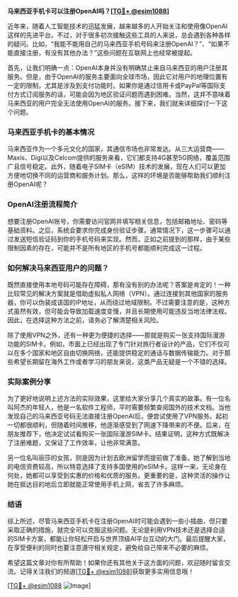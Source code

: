 **马来西亚手机卡可以注册OpenAI吗？[[TG💪+ @esim1088](https://t.me/s/esim1088)]**

近年来，随着人工智能技术的迅猛发展，越来越多的人开始关注和使用像OpenAI这样的先进平台。不过，对于很多初次接触这些工具的人来说，总会遇到各种各样的疑问。比如，“我能不能用自己的马来西亚手机号码来注册OpenAI？”、“如果不能直接注册，有没有其他办法？”这些问题在互联网上也经常被提起。

首先，让我们明确一点：OpenAI本身并没有明确禁止来自马来西亚的用户注册其服务。但是，由于OpenAI的服务主要面向全球市场，因此它对用户的地理位置有一定的限制，尤其是涉及到支付功能时。如果你是通过信用卡或PayPal等国际支付方式订阅服务的话，可能会因为地区验证问题而遇到困难。当然，这并不意味着马来西亚的用户完全无法使用OpenAI的服务。接下来，我们就来详细探讨一下这个问题。

### 马来西亚手机卡的基本情况

马来西亚作为一个多元文化的国家，其通信市场也非常发达。从三大运营商——Maxis、Digi以及Celcom提供的服务来看，它们都支持4G甚至5G网络，覆盖范围广且信号稳定。此外，随着电子SIM卡（eSIM）技术的发展，现在人们可以更加方便地切换不同的运营商和服务计划。那么，这样的环境是否能够帮助我们顺利注册OpenAI呢？

### OpenAI注册流程简介

想要注册OpenAI账号，你需要访问官网并填写相关信息，包括邮箱地址、密码等基础资料。之后，系统会要求你完成身份验证步骤。通常情况下，这一步骤可以通过发送短信验证码到你的手机号码来实现。然而，正如之前提到的那样，由于某些限制因素的存在，可能并不是所有地区的手机号都能顺利完成这一过程。

### 如何解决马来西亚用户的问题？

既然直接使用本地号码可能存在障碍，那有没有别的办法呢？答案是肯定的！一种比较常见的解决方案就是借助虚拟私人网络（VPN）。通过连接到其他国家的服务器，你可以伪装成该国的IP地址，从而绕过地域限制。不过需要注意的是，这种方式虽然有效，但可能会导致加载速度变慢，并且长期使用可能违反当地法律法规。因此，在选择这种方法之前，请务必了解清楚相关风险。

除了使用VPN之外，还有一种更为便捷的选择——那就是购买一张支持国际漫游功能的SIM卡。例如，市面上已经出现了专门针对旅行者设计的产品，它们不仅可以在多个国家和地区自由切换网络，还能提供稳定的通话与数据传输能力。对于那些希望长期留在海外工作或者学习的朋友来说，这类产品无疑是一个不错的选择。

### 实际案例分享

为了更好地说明上述方法的实际效果，这里给大家分享几个真实的故事。有一位名叫阿杰的年轻人，他是一名软件工程师，平时需要频繁查阅国外的技术文档。当他发现自己的马来西亚号码无法直接注册OpenAI后，便尝试使用了VPN服务。起初一切都很顺利，但随着时间推移，他逐渐感受到了网速下降带来的不便。后来，在朋友推荐下，他决定试试看购买一张国际漫游SIM卡。结果证明，这种方式既解决了注册难题，又保证了工作效率，让他非常满意。

另一位名叫丽莎的女孩，则是因为计划去欧洲留学而提前做了准备。她了解到当地的电信资费较高，所以特意选择了支持多国使用的eSIM卡。这样一来，无论身在何处，她都可以享受到实惠的价格和优质的服务。更重要的是，这种灵活的操作让她在抵达目的地后立即就能正常使用手机上网，省去了许多麻烦。

### 结语

综上所述，尽管马来西亚手机卡在注册OpenAI时可能会遇到一些小插曲，但只要采取正确的措施，就完全可以克服这些问题。无论是利用VPN技术还是选择合适的SIM卡方案，都能让你轻松开启与世界顶级AI平台互动的大门。最后提醒大家，在享受便利的同时也要注意遵守相关规定，避免给自己带来不必要的麻烦。

希望这篇文章对你有所帮助！如果你还有其他关于这方面的问题，欢迎随时留言交流。记得关注我们的频道[[TG💪+ @esim1088](https://t.me/s/esim1088)]获取更多实用信息哦！

[[TG💪+ @esim1088](https://t.me/s/esim1088) ![Image](https://i.postimg.cc/4NQfJmqS/Snipaste-2025-05-13-00-14-12.png)]